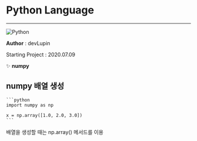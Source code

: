 # Python Language
<hr>

![Python](https://img.shields.io/badge/Python-3.7-brightgreen)


**Author** : devLupin

Starting Project : 2020.07.09


✨ **numpy**

## numpy 배열 생성

    ```python
    import numpy as np

    x = np.array([1.0, 2.0, 3.0])
    ```

배열을 생성할 때는 np.array() 메서드를 이용